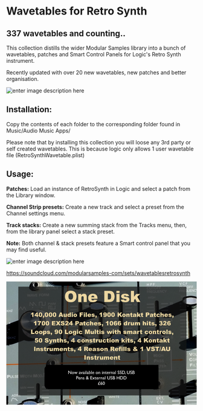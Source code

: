 # Wavetables for Retro Synth

## 337 wavetables and counting..

This collection distills the wider Modular Samples library into a bunch of wavetables, patches and Smart Control Panels for Logic's Retro Synth instrument. 

Recently updated with over 20 new wavetables, new patches and better organisation.

![enter image description here](https://raw.githubusercontent.com/publicsamples/Retro-Synth-Wavetables/master/rs1.jpg)

## **Installation:**

Copy the contents of each folder to the corresponding folder found in Music/Audio Music Apps/

Please note that by installing this collection you will loose any 3rd party or self created wavetables. This is because logic only allows 1 user wavetable file (RetroSynthWavetable.plist)

## **Usage:**

**Patches:** Load an instance of RetroSynth in Logic and select a patch from the Library window.

**Channel Strip presets:** Create a new track and select a preset from the Channel settings menu.

**Track stacks:** Create a new summing stack from the Tracks menu, then, from the library panel select a stack preset.

**Note:** Both channel & stack presets feature a Smart control panel that you may find useful. 

![enter image description here](https://raw.githubusercontent.com/publicsamples/Retro-Synth-Wavetables/master/rs2.jpg)

https://soundcloud.com/modularsamples-com/sets/wavetablesretrosynth


[
![enter image description here](https://github.com/publicsamples/Public-Samples/blob/master/disk-big_0.png?raw=true)
](https://gum.co/modularsamples-drives)
